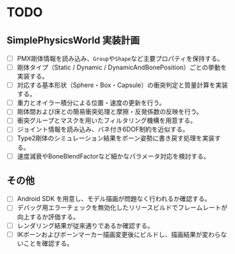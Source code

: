 # TODO

## SimplePhysicsWorld 実装計画
- [ ] PMX剛体情報を読み込み、`Group`や`Shape`など主要プロパティを保持する。
- [ ] 剛体タイプ（Static / Dynamic / DynamicAndBonePosition）ごとの挙動を実装する。
- [ ] 対応する基本形状（Sphere・Box・Capsule）の衝突判定と質量計算を実装する。
- [ ] 重力とオイラー積分による位置・速度の更新を行う。
- [ ] 剛体間および床との簡易衝突処理と摩擦・反発係数の反映を行う。
- [ ] 衝突グループとマスクを用いたフィルタリング機構を用意する。
- [ ] ジョイント情報を読み込み、バネ付き6DOF制約を近似する。
- [ ] Type2剛体のシミュレーション結果をボーン姿勢に書き戻す処理を実装する。
- [ ] 速度減衰やBoneBlendFactorなど細かなパラメータ対応を検討する。

## その他
- [ ] Android SDK を用意し、モデル描画が問題なく行われるか確認する。
- [ ] デバッグ用エラーチェックを無効化したリリースビルドでフレームレートが向上するか評価する。
- [ ] レンダリング結果が従来通りであるか確認する。
- [ ] IKボーンおよびボーンマーカー描画変更後にビルドし、描画結果が変わらないことを確認する。
